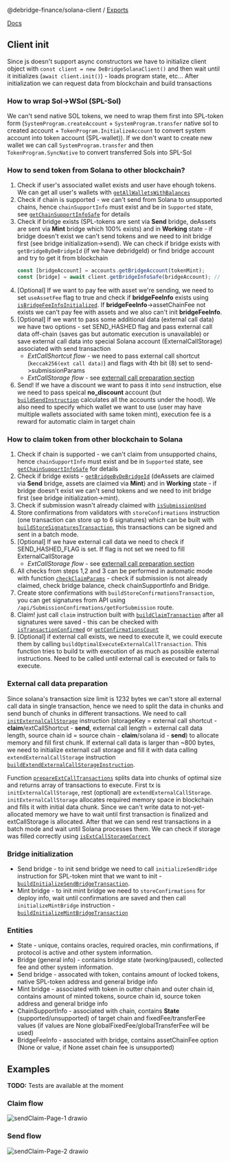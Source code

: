 @debridge-finance/solana-client / [Exports](modules.md)

[Docs](docs/README.md)

## Client init
Since js doesn't support async constructors we have to initialize client object with `const client = new DeBridgeSolanaClient()` and then wait until it initializes (`await client.init()`) - loads program state, etc...
After initialization we can request data from blockchain and build transactions

### How to wrap Sol->WSol (SPL-Sol)
We can't send native SOL tokens, we need to wrap them first into SPL-token form (`SystemProgram.createAccount` + `SystemProgram.transfer` native sol to created account + `TokenProgram.InitializeAccount` to convert system account into token account (SPL-wallet)). If we don't want to create new wallet we can call `SystemProgram.transfer` and then `TokenProgram.SyncNative` to convert transferred Sols into SPL-Sol

### How to send token from Solana to other blockchain?
1. Check if user's associated wallet exists and user have ehough tokens. We can get all user's wallets with [`getAllWalletsWithBalances`](docs/classes/DeBridgeSolanaClient.md#getallwalletswithbalances) 
2. Check if chain is supported - we can't send from Solana to unsupported chains, hence `chainSupportInfo` must exist and be in `Supported` state, see [`getChainSupportInfoSafe`](docs/classes/DeBridgeSolanaClient.md#getchainsupportinfosafe) for details
3. Check if bridge exists (SPL-tokens are sent via **Send** bridge, deAssets are sent via **Mint** bridge which 100% exists) and in **Working** state - if bridge doesn't exist we can't send tokens and we need to init bridge first (see bridge initialization->send). We can check if bridge exists with `getBridgeByDeBridgeId` (if we have debridgeId) or find bridge account and try to get it from blockchain 
   ```ts
   const [bridgeAccount] = accounts.getBridgeAccount(tokenMint); 
   const [bridge] = await client.getBridgeInfoSafe(bridgeAccount); // will throw error if bridge not exists
   ```
4. [Optional] If we want to pay fee with asset we're sending, we need to set `useAssetFee` flag to true and check if **bridgeFeeInfo** exists using [`isBridgeFeeInfoInitialized`](docs/classes/DeBridgeSolanaClient.md#isbridgefeeinfoinitialized). If **bridgeFeeInfo**->assetChainFee not exists we can't pay fee with assets and we also can't init **bridgeFeeInfo**.
5. [Optional] If we want to pass some additional data (external call data) we have two options - set SEND_HASHED flag and pass external call data off-chain (saves gas but automatic execution is unavailable) or save external call data into special Solana account (ExternalCallStorage) associated with send transaction
	- *ExtCallShortcut flow* - we need to pass external call shortcut (`keccak256(ext call data)`) and flags with 4th bit (8) set to send->submissionParams
	- *ExtCallStorage flow* - see [externall call preparation section](#external-call-data-preparation) 
6. Send! If we have a discount we want to pass it into `send` instruction, else we need to pass speical **no_discount** account (but [`buildSendInstruction`](docs/classes/DeBridgeSolanaClient.md#buildsendinstruction) calculates all the accounts under the hood). We also need to specify which wallet we want to use (user may have multiple wallets associated with same token mint), execution fee is a reward for automatic claim in target chain

### How to claim token from other blockchain to Solana
1. Check if chain is supported - we can't claim from unsupported chains, hence `chainSupportInfo` must exist and be in `Supported` state, see [`getChainSupportInfoSafe`](docs/classes/DeBridgeSolanaClient.md#getchainsupportinfosafe) for details
2. Check if bridge exists - [`getBridgeByDeBridgeId`](docs/classes/DeBridgeSolanaClient.md#getbridgebydebridgeid) (deAssets are claimed via **Send** bridge, assets are claimed via **Mint**) and in **Working** state - if bridge doesn't exist we can't send tokens and we need to init bridge first (see bridge initialization->mint).
3. Check if submission wasn't already claimed with [`isSubmissionUsed`](docs/classes/DeBridgeSolanaClient.md#issubmissionused)
4. Store confirmations from validators with `storeConfirmations` instruction (one transaction can store up to 6 signatures) which can be built with [`buildStoreSignaturesTransaction`](docs/classes/DeBridgeSolanaClient.md#buildstoresignaturestransaction), this transactions can be signed and sent in a batch mode.
5. [Optional] If we have external call data we need to check if SEND_HASHED_FLAG is set. If flag is not set we need to fill ExternalCallStorage
	- *ExtCallStorage flow* - see [externall call preparation section](#external-call-data-preparation) 
6. All checks from steps 1,2 and 3 can be performed in automatic mode with function [`checkClaimParams`](docs/classes/DeBridgeSolanaClient.md#checkclaimparams) - check if submission is not already claimed, check bridge balance, check chainSupportInfo and Bridge.
7. Create store confirmations with `buildStoreConfirmationsTransaction`, you can get signatures from API using `/api/SubmissionConfirmations/getForSubmission` route.
8. Claim! just call `claim` instruction built with [`buildClaimTransaction`](docs/classes/DeBridgeSolanaClient.md#buildclaimtransaction) after all signatures were saved - this can be checked with [`isTransactionConfirmed`](docs/classes/DeBridgeSolanaClient.md#istransactionconfirmed) or [`getConfirmationsCount`](docs/classes/DeBridgeSolanaClient.md#getconfirmationscount)
9. [Optional] if external call exists, we need to execute it, we could execute them by calling `buildOptimalExecuteExternalCallTransaction`. This function tries to build tx with execution of as much as possible external instructions. Need to be called until external call is executed or fails to execute.

### External call data preparation

Since solana's transaction size limit is 1232 bytes we can't store all external call data in single transaction, hence we need to split the data in chunks and send bunch of chunks in different transactions. 
We need to call [`initExternalCallStorage`](docs/classes/DeBridgeSolanaClient.md#buildinitexternalcallinstruction) instruction (storageKey = external call shortcut - **claim**/extCallShortcut - **send**, external call length = external call data length, source chain id = source chain - **claim**/solana id - **send**) to allocate memory and fill first chunk. If external call data is larger than ~800 bytes, we need to initialize externall call storage and fill it with data calling `extendExternalCallStorage` instruction [`buildExtendExternalCallStorageInstruction`](docs/classes/DeBridgeSolanaClient.md#buildextendexternalcallstorageinstruction). 

Function [`prepareExtCallTransactions`](https://github.com/debridge-finance/solana-contracts-client/blob/develop/docs/classes/DeBridgeSolanaClient.md#prepareextcalltransactions) splits data into chunks of optimal size and returns array of transactions to execute. First tx is `initExternalCallStorage`, rest (optional) are `extendExternalCallStorage`. `initExternalCallStorage` allocates required memory space in blockchain and fills it with initial data chunk. Since we can't write data to not-yet-allocated memory we have to wait until first transaction is finalized and extCallStorage is allocated. After that we can send rest transactions in a batch mode and wait until Solana processes them. We can check if storage was filled correctly using [`isExtCallStorageCorrect`](docs/classes/DeBridgeSolanaClient.md#isextcallstoragecorrect) 

### Bridge initialization
- Send bridge - to init send bridge we need to call `initializeSendBridge` instruction for SPL-token mint that we want to init - [`buildInitializeSendBridgeTransaction`](docs/classes/DeBridgeSolanaClient.md#buildinitializesendbridgetransaction).
- Mint bridge - to init mint bridge we need to `storeConfirmations` for deploy info, wait until confirmations are saved and then call `initializeMintBridge` instruction - [`buildInitializeMintBridgeTransaction`](docs/classes/DeBridgeSolanaClient.md#buildextendexternalcallstorageinstruction)

### Entities
- State - unique, contains oracles, required oracles, min confirmations, if protocol is active and other system information.
- Bridge (general info) - contains bridge state (working/paused), collected fee and other system information.
- Send bridge - assocated with token, contains amount of locked tokens, native SPL-token address and general bridge info
- Mint bridge - associated with token in outter chain and outer chain id, contains amount of minted tokens, source chain id, source token address and general bridge info
- ChainSupportInfo - associated with chain, contains **State** (supported/unsupported) of target chain and fixedFee/transferFee values (if values are None globalFixedFee/globalTransferFee will be used)
- BridgeFeeInfo - associated with bridge, contains assetChainFee option (None or value, if None asset chain fee is unsupported)

## Examples
**TODO:** Tests are available at the moment

### Claim flow
![sendClaim-Page-1 drawio](https://user-images.githubusercontent.com/11212162/165912819-52f54d7e-775e-4917-8d06-faa25b065adc.png)

### Send flow
![sendClaim-Page-2 drawio](https://user-images.githubusercontent.com/11212162/165914211-cc0f80a1-0a47-4f4c-a628-11aa15e56ee7.png)
